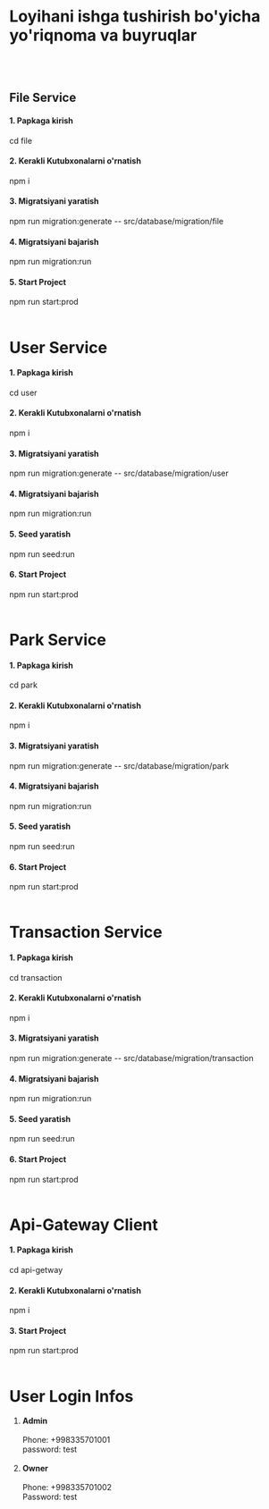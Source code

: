 # Loyihani ishga tushirish bo'yicha yo'riqnoma va buyruqlar

<br><br>
## File Service
#### 1. Papkaga kirish 
cd file
#### 2. Kerakli Kutubxonalarni o'rnatish 
npm i
#### 3. Migratsiyani yaratish 
npm run migration:generate -- src/database/migration/file
#### 4. Migratsiyani bajarish
npm run migration:run
#### 5. Start Project
npm run start:prod
<br><br>

# User Service
#### 1. Papkaga kirish 
cd user
#### 2. Kerakli Kutubxonalarni o'rnatish 
npm i
#### 3. Migratsiyani yaratish 
npm run migration:generate -- src/database/migration/user
#### 4. Migratsiyani bajarish
npm run migration:run
#### 5. Seed yaratish
npm run seed:run
#### 6. Start Project
npm run start:prod
<br><br>

# Park Service
#### 1. Papkaga kirish 
cd park
#### 2. Kerakli Kutubxonalarni o'rnatish 
npm i
#### 3. Migratsiyani yaratish 
npm run migration:generate -- src/database/migration/park
#### 4. Migratsiyani bajarish
npm run migration:run
#### 5. Seed yaratish
npm run seed:run
#### 6. Start Project
npm run start:prod
<br><br>

# Transaction Service
#### 1. Papkaga kirish 
cd transaction
#### 2. Kerakli Kutubxonalarni o'rnatish 
npm i
#### 3. Migratsiyani yaratish 
npm run migration:generate -- src/database/migration/transaction
#### 4. Migratsiyani bajarish
npm run migration:run
#### 5. Seed yaratish
npm run seed:run
#### 6. Start Project
npm run start:prod
<br><br>

# Api-Gateway Client
#### 1. Papkaga kirish 
cd api-getway
#### 2. Kerakli Kutubxonalarni o'rnatish 
npm i
#### 3. Start Project
npm run start:prod
<br><br>

# User Login Infos

1. <b>Admin</b><br><br>
   Phone: 
+998335701001
   <br>
   password: 
test
   <br><br>
2. <b>Owner</b><br><br>
   Phone: 
+998335701002
   <br>
   Password: 
test
   <br><br>

